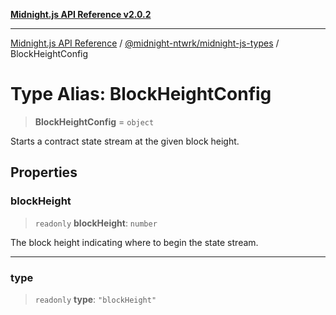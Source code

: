 [**Midnight.js API Reference v2.0.2**](../../../README.md)

***

[Midnight.js API Reference](../../../packages.md) / [@midnight-ntwrk/midnight-js-types](../README.md) / BlockHeightConfig

# Type Alias: BlockHeightConfig

> **BlockHeightConfig** = `object`

Starts a contract state stream at the given block height.

## Properties

### blockHeight

> `readonly` **blockHeight**: `number`

The block height indicating where to begin the state stream.

***

### type

> `readonly` **type**: `"blockHeight"`
